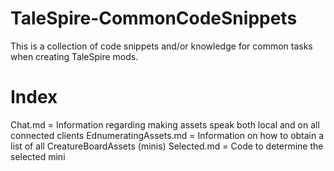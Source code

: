 # TaleSpire-CommonCodeSnippets
This is a collection of code snippets and/or knowledge for common tasks when creating TaleSpire mods.

# Index

Chat.md = Information regarding making assets speak both local and on all connected clients
EdnumeratingAssets.md = Information on how to obtain a list of all CreatureBoardAssets (minis)
Selected.md = Code to determine the selected mini
